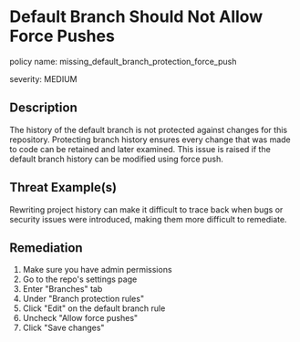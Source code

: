 # Default Branch Should Not Allow Force Pushes

policy name: missing_default_branch_protection_force_push

severity: MEDIUM

## Description

The history of the default branch is not protected against changes for this
repository. Protecting branch history ensures every change that was made to code
can be retained and later examined. This issue is raised if the default branch
history can be modified using force push.

## Threat Example(s)

Rewriting project history can make it difficult to trace back when bugs or
security issues were introduced, making them more difficult to remediate.

## Remediation

1. Make sure you have admin permissions
2. Go to the repo's settings page
3. Enter "Branches" tab
4. Under "Branch protection rules"
5. Click "Edit" on the default branch rule
6. Uncheck "Allow force pushes"
7. Click "Save changes"
